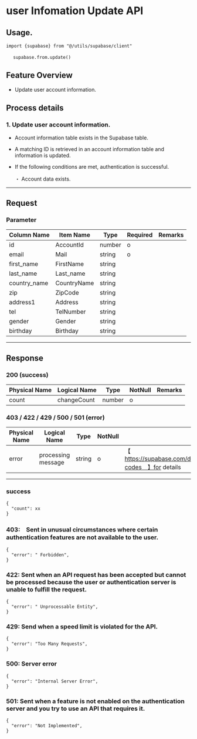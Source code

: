 # user Infomation Update API

## Usage.

```
import {supabase} from "@/utils/supabase/client"

　 supabase.from.update()
```

## Feature Overview

- Update user account information.

## Process details

### 1. Update user account information.

- Account information table exists in the Supabase table.
- A matching ID is retrieved in an account information table and information is updated.
- If the following conditions are met, authentication is successful.

  ・ Account data exists.

---

## Request

### Parameter

| Column Name  | Item Name   | Type   | Required | Remarks |
| ------------ | ----------- |--------| -------- | ------- |
| id           | AccountId   | number | o        |         |
| email        | Mail        | string | o        |         |
| first_name   | FirstName   | string |         |         |
| last_name    | Last_name   | string |         |         |
| country_name | CountryName | string |         |         |
| zip          | ZipCode     | string |         |         |
| address1     | Address     | string |         |         |
| tel          | TelNumber   | string |         |         |
| gender       | Gender      | string |         |         |
| birthday     | Birthday    | string |         |         |

---

## Response

### 200 (success)

| Physical Name | Logical Name | Type   | NotNull | Remarks |
| ------------- | ------------ | ------ | ------- | ------- |
| count         | changeCount  | number | o       |         |

### 403 / 422 / 429 / 500 / 501 (error)

| Physical Name | Logical Name       | Type   | NotNull | Remarks                                                                        |
| ------------- | ------------------ | ------ | ------- | ------------------------------------------------------------------------------ |
| error         | processing message | string | o       | 【　https://supabase.com/docs/guides/auth/debugging/error-codes　】for details |

---

### success

```jsonc
{
  "count": xx
}
```

### 403:　Sent in unusual circumstances where certain authentication features are not available to the user.

```jsonc
{
  "error": " Forbidden",
}
```

### 422: Sent when an API request has been accepted but cannot be processed because the user or authentication server is unable to fulfill the request.

```jsonc
{
  "error": " Unprocessable Entity",
}
```

### 429: Send when a speed limit is violated for the API.

```jsonc
{
  "error": "Too Many Requests",
}
```

### 500: Server error

```jsonc
{
  "error": "Internal Server Error",
}
```

### 501: Sent when a feature is not enabled on the authentication server and you try to use an API that requires it.

```jsonc
{
  "error": "Not Implemented",
}
```
